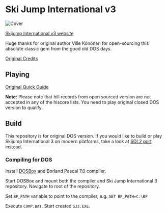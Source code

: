 # Ski Jump International v3

![Cover](https://github.com/suomipelit/skijump3/blob/master/COVER.PNG)

[Skijump International v3 website](https://www.nomasi.com/sj3/)

Huge thanks for original author Ville Könönen for open-sourcing this
absolute classic gem from the good old DOS days.

[Original
Credits](https://github.com/suomipelit/skijump3/blob/master/CREDITS.TXT)

## Playing

[Original Quick
Guide](https://github.com/suomipelit/skijump3/blob/master/QUICK.TXT)

**Note:** Please note that hill records from open sourced version are
not accepted in any of the hiscore lists. You need to play original
closed DOS version to qualify.

## Build

This repository is for original DOS version. If you would like to
build or play Skijump International 3 on modern platforms, take a look
at [SDL2 port](https://github.com/suomipelit/skijump3-sdl) instead.

### Compiling for DOS

Install [DOSBox](https://www.dosbox.com/) and Borland Pascal 7.0
compiler.

Start DOSBox and mount both the compiler and Ski Jump International 3
repository. Navigate to root of the repository.

Set `BP_PATH` variable to point to the compiler, e.g. `SET BP_PATH=C:\BP`

Execute `COMP.BAT`. Start created `SJ3.EXE`.
